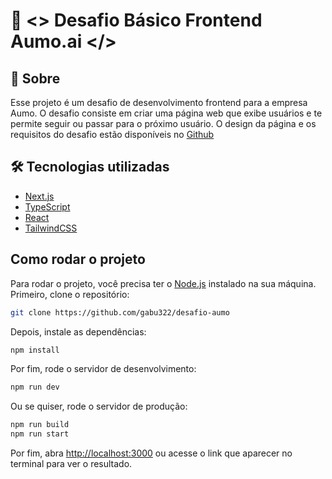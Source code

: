 # 🚀 <> Desafio Básico Frontend Aumo.ai </>

## 🧠 Sobre

Esse projeto é um desafio de desenvolvimento frontend para a empresa Aumo. O desafio consiste em criar uma página web que exibe usuários e te permite seguir ou passar para o próximo usuário. O design da página e os requisitos do desafio estão disponíveis no [Github](https://github.com/aumoai/challenge-front-basico)

## 🛠 Tecnologias utilizadas

- [Next.js](https://nextjs.org/)
- [TypeScript](https://www.typescriptlang.org/)
- [React](https://reactjs.org/)
- [TailwindCSS](https://tailwindcss.com/)

## Como rodar o projeto

Para rodar o projeto, você precisa ter o [Node.js](https://nodejs.org/en/) instalado na sua máquina. Primeiro, clone o repositório:

```bash
git clone https://github.com/gabu322/desafio-aumo
```

Depois, instale as dependências:

```bash 
npm install
```

Por fim, rode o servidor de desenvolvimento:

```bash
npm run dev
```

Ou se quiser, rode o servidor de produção:

```bash
npm run build
npm run start
```

Por fim, abra [http://localhost:3000](http://localhost:3000) ou acesse o link que aparecer no terminal para ver o resultado.  
